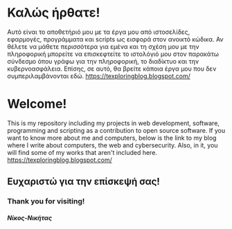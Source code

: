                                       
#                                              Καλώς ήρθατε!

Αυτό είναι το αποθετήριό μου με τα έργα μου από ιστοσελίδες, εφαρμογές, προγράμματα και scripts ως εισφορά στον ανοικτό κώδικα. 
Αν θέλετε να μάθετε περισσότερα για εμένα και τη σχέση μου με την πληροφορική μπορείτε να επισκεφτείτε το ιστολόγιό μου στον παρακάτω σύνδεσμο όπου γράφω για την πληροφορική, το διαδίκτυο και την κυβερνοασφάλεια. Επίσης, σε αυτό, θα βρείτε κάποια έργα μου που δεν συμπεριλαμβάνονται εδώ. 
https://texploringblog.blogspot.com/

#                                               Welcome!
This is my repository including my projects in web development, software, programming and scripting as a contribution to open source software.
If you want to know more about me and computers, below is the link to my blog where I write about computers, the web and cybersecurity. Also, in it, you will find some of my works that aren't included here.
https://texploringblog.blogspot.com/ 

##                                               Ευχαριστώ για την επίσκεψή σας!
###                                               Thank you for visiting!

####                                                     _Νίκος-Νικήτας_
